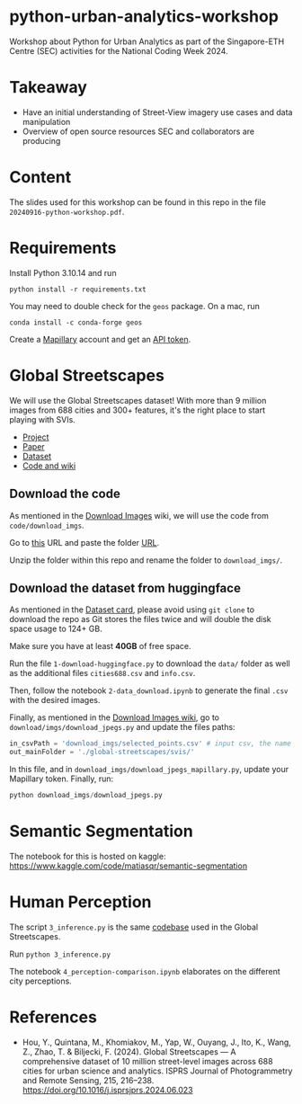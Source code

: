 # python-urban-analytics-workshop

Workshop about Python for Urban Analytics as part of the Singapore-ETH Centre (SEC) activities for the National Coding Week 2024.

# Takeaway
- Have an initial understanding of Street-View imagery use cases and data manipulation
- Overview of open source resources SEC and collaborators are producing

# Content

The slides used for this workshop can be found in this repo in the file `20240916-python-workshop.pdf`.

# Requirements

Install Python 3.10.14 and run

```
python install -r requirements.txt
```

You may need to double check for the `geos` package.
On a mac, run

```
conda install -c conda-forge geos
```

Create a [Mapillary](https://www.mapillary.com/) account and get an [API token](https://www.mapillary.com/dashboard/developers).

# Global Streetscapes

We will use the Global Streetscapes dataset! With more than 9 million images from 688 cities and 300+ features, it's the right place to start playing with SVIs.

- [Project](https://ual.sg/project/global-streetscapes/)
- [Paper](https://www.sciencedirect.com/science/article/pii/S0924271624002612)
- [Dataset](https://huggingface.co/datasets/NUS-UAL/global-streetscapes)
- [Code and wiki](https://github.com/ualsg/global-streetscapes)

## Download the code

As mentioned in the [Download Images](https://github.com/ualsg/global-streetscapes/wiki/2-Download-images) wiki, we will use the code from `code/download_imgs`.

Go to [this](https://download-directory.github.io/) URL and paste the folder [URL](https://github.com/ualsg/global-streetscapes/tree/main/code/download_imgs).

Unzip the folder within this repo and rename the folder to `download_imgs/`.

## Download the dataset from huggingface
As mentioned in the [Dataset card](https://huggingface.co/datasets/NUS-UAL/global-streetscapes), please avoid using `git clone` to download the repo as Git stores the files twice and will double the disk space usage to 124+ GB.

Make sure you have at least **40GB** of free space.

Run the file `1-download-huggingface.py` to download the `data/` folder as well as the additional files `cities688.csv` and `info.csv`.

Then, follow the notebook `2-data_download.ipynb` to generate the final `.csv` with the desired images.

Finally, as mentioned in the [Download Images wiki](https://github.com/ualsg/global-streetscapes/wiki/2-Download-images), go to `download/imgs/download_jpegs.py` and update the files paths:
```python
in_csvPath = 'download_imgs/selected_points.csv' # input csv, the name of the saved file in 2-data_download.ipynb
out_mainFolder = './global-streetscapes/svis/'
```

In this file, and in `download_imgs/download_jpegs_mapillary.py`, update your Mapillary token.
Finally, run:

```python
python download_imgs/download_jpegs.py
```

# Semantic Segmentation
The notebook for this is hosted on kaggle:
https://www.kaggle.com/code/matiasqr/semantic-segmentation

# Human Perception
The script `3_inference.py` is the same [codebase](https://github.com/ualsg/global-streetscapes/tree/main/code/model_training/perception) used in the Global Streetscapes.

Run `python 3_inference.py`

The notebook `4_perception-comparison.ipynb` elaborates on the different city perceptions.

# References

- Hou, Y., Quintana, M., Khomiakov, M., Yap, W., Ouyang, J., Ito, K., Wang, Z., Zhao, T. & Biljecki, F. (2024). Global Streetscapes — A comprehensive dataset of 10 million street-level images across 688 cities for urban science and analytics. ISPRS Journal of Photogrammetry and Remote Sensing, 215, 216–238. https://doi.org/10.1016/j.isprsjprs.2024.06.023
